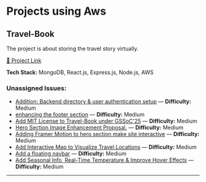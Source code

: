 # Projects using Aws

## Travel-Book
The project is about storing the travel story virtually.

[🔗 Project Link](https://github.com/Sahilll94/Travel-Book)

**Tech Stack:** MongoDB, React.js, Express.js, Node.js, AWS

### Unassigned Issues:
- [Addition: Backend directory & user authentication setup](https://github.com/Sahilll94/Travel-Book/issues/9) — **Difficulty:** Medium
- [enhancing the footer section](https://github.com/Sahilll94/Travel-Book/issues/8) — **Difficulty:** Medium
- [Add MIT License to Travel-Book under GSSoC'25](https://github.com/Sahilll94/Travel-Book/pull/7) — **Difficulty:** Medium
- [Hero Section Image Enhancement Proposal.](https://github.com/Sahilll94/Travel-Book/issues/5) — **Difficulty:** Medium
- [Adding Framer Motion to hero section make site interactive](https://github.com/Sahilll94/Travel-Book/issues/4) — **Difficulty:** Medium
- [Add Interactive Map to Visualize Travel Locations](https://github.com/Sahilll94/Travel-Book/issues/3) — **Difficulty:** Medium
- [Add a floating navbar](https://github.com/Sahilll94/Travel-Book/issues/2) — **Difficulty:** Medium
- [Add Seasonal Info, Real-Time Temperature & Improve Hover Effects](https://github.com/Sahilll94/Travel-Book/issues/1) — **Difficulty:** Medium

---

